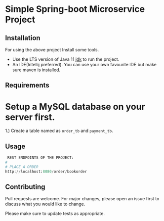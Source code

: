 
# Simple Spring-boot Microservice Project


## Installation

For using the above project Install some tools.
* Use the LTS version of Java 11 [jdk](https://www.oracle.com/in/java/technologies/javase/jdk11-archive-downloads.html) to run the project.
* An IDE(Intellij preferred). You can use your own favourite IDE but make sure maven is installed.

## Requirements 

# Setup a MySQL database on your server first.
1.) Create a table named as `order_tb` and `payment_tb`.

## Usage

```python
 REST ENDPOINTS OF THE PROJECT:
# 
# PLACE A ORDER
http://localhost:8080/order/bookorder

```
## Contributing
Pull requests are welcome. For major changes, please open an issue first to discuss what you would like to change.

Please make sure to update tests as appropriate.
